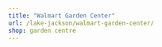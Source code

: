 ```yaml
---
title: "Walmart Garden Center"
url: /lake-jackson/walmart-garden-center/
shop: garden centre
---
```

